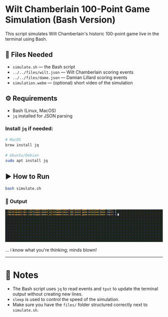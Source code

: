 # Wilt Chamberlain 100-Point Game Simulation (Bash Version)

This script simulates Wilt Chamberlain's historic 100-point game live in the terminal using Bash.

## 📂 Files Needed

- `simulate.sh` — the Bash script
- `../../files/wilt.json` — Wilt Chamberlain scoring events
- `../../files/dame.json` — Damian Lillard scoring events
- `simulation.webm` — (optional) short video of the simulation

## ⚙️ Requirements

- Bash (Linux, MacOS)
- `jq` installed for JSON parsing

### Install `jq` if needed:

```bash
# MacOS
brew install jq

# Ubuntu/Debian
sudo apt install jq
```

## ▶️ How to Run

```bash
bash simulate.sh
```
### 🎥 Output
![Watch the simulation](simulation.gif)

... i know what you're thinking; minds blown! 

---

# 📌 Notes

- The Bash script uses `jq` to read events and `tput` to update the terminal output without creating new lines.
- `sleep` is used to control the speed of the simulation.
- Make sure you have the `files/` folder structured correctly next to `simulate.sh`.


